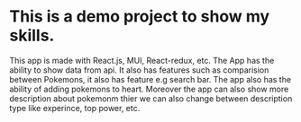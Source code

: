 # This is a demo project to show my skills.
This app is made with React.js, MUI, React-redux, etc.
The App has the ability to show data from api. 
It  also has features such as comparision between Pokemons, it also has feature e.g search bar.
The app also has the ability of adding pokemons to heart. Moreover the app can also show more
description about pokemonm thier we can also change between description type like experince, top power, etc.
